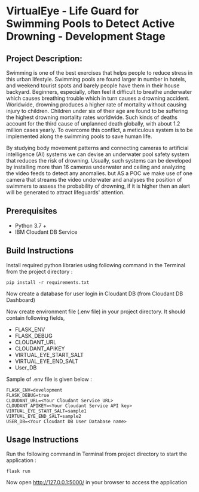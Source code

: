# VirtualEye - Life Guard for Swimming Pools to Detect Active Drowning - Development Stage

## Project Description:

Swimming is one of the best exercises that helps people to reduce stress in this urban lifestyle. Swimming pools are found larger in number in hotels, and weekend tourist spots and barely people have them in their house backyard. Beginners, especially, often feel it difficult to breathe underwater which causes breathing trouble which in turn causes a drowning accident. Worldwide, drowning produces a higher rate of mortality without causing injury to children. Children under six of their age are found to be suffering the highest drowning mortality rates worldwide. Such kinds of deaths account for the third cause of unplanned death globally, with about 1.2  million cases yearly. To overcome this conflict, a meticulous system is to be implemented along the swimming pools to save human life. 

By studying body movement patterns and connecting cameras to artificial intelligence (AI) systems we can devise an underwater pool safety system that reduces the risk of drowning.  Usually, such systems can be developed by installing more than 16 cameras underwater and ceiling and analyzing the video feeds to detect any anomalies. but  AS a POC we make use of one camera that streams the video underwater and analyses the position of swimmers to assess the probability of drowning, if it is higher then an alert will be generated to attract lifeguards' attention.

## Prerequisites

- Python 3.7 +
- IBM Cloudant DB Service

## Build Instructions

Install required python libraries using following command in the Terminal from the project directory :
```
pip install -r requirements.txt
```

Now create a database for user login in Cloudant DB (from Cloudant DB Dashboard)

Now create environment file (.env file) in your project directory. It should contain following fields,
- FLASK_ENV
- FLASK_DEBUG
- CLOUDANT_URL
- CLOUDANT_APIKEY
- VIRTUAL_EYE_START_SALT
- VIRTUAL_EYE_END_SALT
- User_DB

Sample of .env file is given below :
```
FLASK_ENV=development
FLASK_DEBUG=true
CLOUDANT_URL=<Your Cloudant Service URL>
CLOUDANT_APIKEY=<Your Cloudant Service API key>
VIRTUAL_EYE_START_SALT=sample1
VIRTUAL_EYE_END_SALT=sample2
USER_DB=<Your Cloudant DB User Database name>
```

## Usage Instructions

Run the following command in Terminal from project directory to start the application :
```
flask run
```

Now open http://127.0.0.1:5000/ in your browser to access the application
